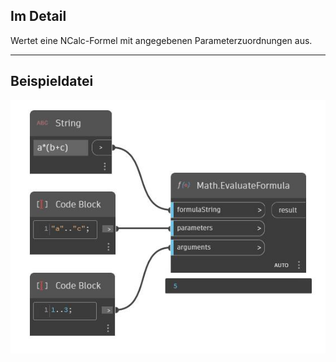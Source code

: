 ## Im Detail
Wertet eine NCalc-Formel mit angegebenen Parameterzuordnungen aus.
___
## Beispieldatei

![EvaluateFormula](./DSCore.Math.EvaluateFormula_img.jpg)


